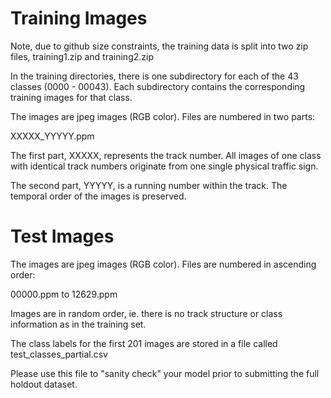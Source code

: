 # Training Images

Note, due to github size constraints, the training data is split into two zip files, training1.zip and training2.zip

In the training directories, there is one subdirectory for each of the 43 classes (0000 - 00043).
Each subdirectory contains the corresponding training images for that class.

The images are jpeg images (RGB color). Files are numbered in two parts:

   XXXXX_YYYYY.ppm

The first part, XXXXX, represents the track number. All images of one class 
with identical track numbers originate from one single physical traffic sign.

The second part, YYYYY, is a running number within the track. The temporal order
of the images is preserved.


# Test Images

The images are jpeg images (RGB color). Files are numbered in ascending order:

   00000.ppm to 12629.ppm

Images are in random order, ie. there is no track structure or class information
as in the training set.

The class labels for the first 201 images are stored in a file called test_classes_partial.csv

Please use this file to "sanity check" your model prior to submitting the full holdout dataset.
